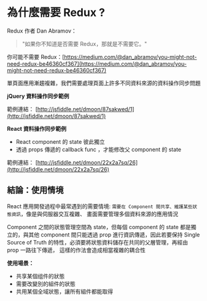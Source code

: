 # 為什麼需要 Redux ?

Redux 作者 Dan Abramov：

> "如果你不知道是否需要 Redux，那就是不需要它。"

你可能不需要 Redux：[https://medium.com/@dan_abramov/you-might-not-need-redux-be46360cf367](https://medium.com/@dan_abramov/you-might-not-need-redux-be46360cf367)

單頁面應用漸趨複雜，我們需要處理頁面上許多不同資料來源的資料操作同步問題

**jQuery 資料操作同步範例**

範例連結： [http://jsfiddle.net/dmoon/87sakwed/1](http://jsfiddle.net/dmoon/87sakwed/1)

**React 資料操作同步範例**

- React component 的 state 彼此獨立
- 透過 props 傳遞的 callback func ，才能修改父 component 的 state

範例連結： [http://jsfiddle.net/dmoon/22x2a7sq/26](http://jsfiddle.net/dmoon/22x2a7sq/26)

## 結論：使用情境

React 應用開發過程中最常遇到的需要情境:
`需要在 Component 間共享、維護某些狀態資訊`，像是與伺服器交互複雜、 畫面需要管理多個資料來源的應用情況

Component 之間的狀態管理空間為 state，但每個 component 的 state 都是獨立的，與其他 component 間只能透過 prop 進行資訊傳遞，因此若要保持 Single Source of Truth 的特性，必須要將狀態資料儲存在共同的父層管理，再經由 prop 一路往下傳遞， 這樣的作法會造成相當複雜的耦合性

**使用場景：**

- 共享某個组件的狀態
- 需要改變別的組件的狀態
- 共用某個全域狀態，讓所有組件都能取得
